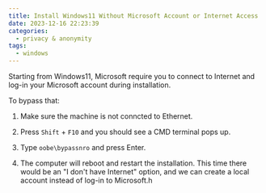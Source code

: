 ```yaml
---
title: Install Windows11 Without Microsoft Account or Internet Access
date: 2023-12-16 22:23:39
categories:
  - privacy & anonymity
tags:
  - windows
---
```


Starting from Windows11, Microsoft require you to connect to Internet and log-in your Microsoft account during installation.

To bypass that:

1. Make sure the machine is not conncted to Ethernet.

2. Press `Shift` + `F10` and you should see a CMD terminal pops up.

3. Type `oobe\bypassnro` and press Enter.

4. The computer will reboot and restart the installation. This time there would be an "I don't have Internet" option, and we can create a local account instead of log-in to Microsoft.h

